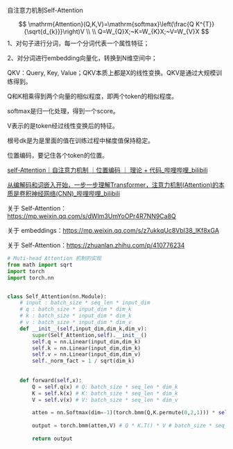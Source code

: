 自注意力机制Self-Attention


$$
\mathrm{Attention}(Q,K,V)=\mathrm{softmax}\left(\frac{Q K^{T}}{\sqrt{d_{k}}}\right)V \\
\\
Q=W_{Q}X;~K=W_{K}X;~V=W_{V}X
$$
1、对句子进行分词，每一个分词代表一个属性特征；

2、对分词进行embedding向量化，转换到N维空间中；



QKV：Query, Key, Value；QKV本质上都是X的线性变换。QKV是通过大规模训练得到。

Q和K相乘得到两个向量的相似程度，即两个token的相似程度。

softmax是归一化处理，得到一个score。

V表示的是token经过线性变换后的特征。

根号dk是为是里面的值在训练过程中梯度值保持稳定。

位置编码，要记住各个token的位置。



[self-Attention｜自注意力机制 ｜位置编码 ｜ 理论 + 代码_哔哩哔哩_bilibili](https://www.bilibili.com/video/BV1qo4y1F7Ep/?spm_id_from=333.788&vd_source=0c75dc193ee55511d0515b3a8c375bd0)



[从编解码和词嵌入开始，一步一步理解Transformer，注意力机制(Attention)的本质是卷积神经网络(CNN)_哔哩哔哩_bilibili](https://www.bilibili.com/video/BV1XH4y1T76e/?spm_id_from=333.999.0.0&vd_source=0c75dc193ee55511d0515b3a8c375bd0)



关于 Self-Attention：https://mp.weixin.qq.com/s/dWlm3UmYoOPr4R7NN9Ca8Q



关于 embeddings：https://mp.weixin.qq.com/s/z7ukkqUc8VbI38_lKf8xGA



关于 Self-Attention：https://zhuanlan.zhihu.com/p/410776234



```python
# Muti-head Attention 机制的实现
from math import sqrt
import torch
import torch.nn


class Self_Attention(nn.Module):
    # input : batch_size * seq_len * input_dim
    # q : batch_size * input_dim * dim_k
    # k : batch_size * input_dim * dim_k
    # v : batch_size * input_dim * dim_v
    def __init__(self,input_dim,dim_k,dim_v):
        super(Self_Attention,self).__init__()
        self.q = nn.Linear(input_dim,dim_k)
        self.k = nn.Linear(input_dim,dim_k)
        self.v = nn.Linear(input_dim,dim_v)
        self._norm_fact = 1 / sqrt(dim_k)
        
    
    def forward(self,x):
        Q = self.q(x) # Q: batch_size * seq_len * dim_k
        K = self.k(x) # K: batch_size * seq_len * dim_k
        V = self.v(x) # V: batch_size * seq_len * dim_v
         
        atten = nn.Softmax(dim=-1)(torch.bmm(Q,K.permute(0,2,1))) * self._norm_fact # Q * K.T() # batch_size * seq_len * seq_len
        
        output = torch.bmm(atten,V) # Q * K.T() * V # batch_size * seq_len * dim_v
        
        return output
```

